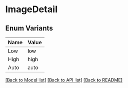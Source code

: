 # ImageDetail

## Enum Variants

| Name | Value |
|---- | -----|
| Low | low |
| High | high |
| Auto | auto |


[[Back to Model list]](../README.md#documentation-for-models) [[Back to API list]](../README.md#documentation-for-api-endpoints) [[Back to README]](../README.md)


